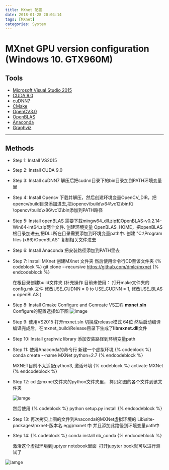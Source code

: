 ```yaml
---
title: MXnet 配置
date: 2018-01-28 20:04:14
tags: [MXnet]
categories: System
---
```



# MXnet GPU version configuration (Windows 10. GTX960M)
## Tools
* [Microsoft Visual Studio 2015](https://www.visualstudio.com/zh-hans/vs/older-downloads/)
* [CUDA 9.0](http://docs.nvidia.com/cuda/cuda-installation-guide-microsoft-windows/)
* [cuDNN7](https://developer.nvidia.com/cudnn)
* [CMake](https://cmake.org/)
* [OpenCV3.0](https://sourceforge.net/projects/opencvlibrary/files/opencv-win/3.0.0/opencv-3.0.0.exe/download)
* [OpenBLAS](https://sourceforge.net/projects/openblas/files/v0.2.14/)
* [Anaconda](https://www.anaconda.com/download/)
* [Graphviz](https://graphviz.gitlab.io/_pages/Download/Download_windows.html)
<!-- more -->
---

## Methods
* Step 1: Install VS2015

* Step 2: Install CUDA 9.0

* Step 3: Install cuDNN7 解压后把cudnn目录下的bin目录加到PATH环境变量里

* Step 4: Install Opencv 下载并解压，然后创建环境变量OpenCV_DIR，把opencv/build目录添加进去,把\opencv\build\x64\vc12\bin和\opencv\build\x86\vc12\bin添加到PATH路径

* Step 5: Install openBLAS 需要下载mingw64_dll.zip和OpenBLAS-v0.2.14-Win64-int64.zip两个文件. 创建环境变量 OpenBLAS_HOME，把openBLAS根目录加进去,把DLL所在目录需要添加到环境变量path中. 创建 "C:\Program files (x86)\OpenBLAS\" 复制相关文件进去

* Step 6: Install Anaconda 把安装路径添加到PATH里去

* Step 7: Install MXnet 创建MXnet 文件夹 然后使用命令行CD至该文件夹
  {% codeblock %}
  git clone --recursive https://github.com/dmlc/mxnet
  {% endcodeblock %}

  在根目录创建build文件夹  (补充操作 目前未使用： 打开make文件夹的config.mk 文件 修改USE_CUDNN = 0 to USE_CUDNN = 1, 修改USE_BLAS = openBLAS )

* Step 8: Install Cmake Configure and Genreate VS工程 **mxnet.sln**  Configure的配置选择如下图
![image](https://cdn.jsdelivr.net/gh/Trouble404/Kaggle-Dog-breed-Identification/readme_pic_add/cmake.PNG)

* Step 9: 使用VS2015 打开mxnet.sln 切换成release模式 64位 然后启动编译 编译完成后，在mxnet_build\Release目录下生成了**libmxnet.dll**文件

* Step 10: Install graphviz library 添加安装路径到环境变量path

* Step 11: 使用Anaconda的命令行 新建一个虚拟环境
  {% codeblock %}
  conda create  --name MXNet python=2.7
  {% endcodeblock %}

  MXNET目前不太适配python3, 激活环境 
  {% codeblock %}
  activate MXNet
  {% endcodeblock %}

* Step 12: cd 至mxnet文件夹的python文件夹里， 拷贝如图的各个文件到该文件夹 

  ![iamge](https://cdn.jsdelivr.net/gh/Trouble404/Kaggle-Dog-breed-Identification/readme_pic_add/dll.PNG)

  然后使用
  {% codeblock %}
  python setup.py install
  {% endcodeblock %}



* Step 13: 再次拷贝上图的文件到Anaconda的MXNet虚拟环境的 Lib\site-packages\mxnet-版本名.egg\mxnet 中 并且添加此路径到环境变量path中

* Step 14: 
  {% codeblock %}
  conda install nb_conda
  {% endcodeblock %}

  激活这个虚拟环境到juptyer notebook里面  打开jupyter book就可以进行测试了

![iamge](https://cdn.jsdelivr.net/gh/Trouble404/Kaggle-Dog-breed-Identification/readme_pic_add/test.png)



